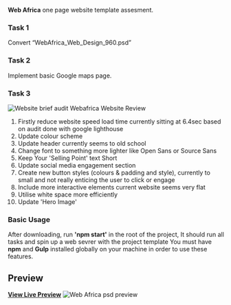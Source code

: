 **Web Africa** one page website template assesment.

### Task 1

Convert “WebAfrica_Web_Design_960.psd” 

### Task 2

 Implement basic Google maps page.

 ### Task 3
![Website brief audit](http://creativescene.co.za/webafrica/webafrica-audit.png)
 Webafrica Website Review
 1. Firstly reduce website speed load time currently sitting at 6.4sec based on audit done with google lighthouse
 2. Update colour scheme
 4. Update header currently seems to old school
 4. Change font to something more lighter like Open Sans or Source Sans
 5. Keep Your 'Selling Point' text Short
 6. Update social media engagement section
 7. Create new button styles (colours & padding and style), currently to small and not really enticing the user to click or engage
 8. Include more interactive elements current website seems very flat
 9. Utilise white space more efficiently 
 10. Update 'Hero Image' 

### Basic Usage

After downloading, run **'npm start'** in the root of the project, It should run all tasks and spin up a web sevrer with the project template
You must have **npm** and **Gulp** installed globally on your machine in order to use these features.

## Preview
**[View Live Preview](https://blackrockdigital.github.io/startbootstrap-one-page-wonder/)**
![Web Africa psd preview](http://creativescene.co.za/webafrica/WebAfrica_Web_Design_960.jpg)
